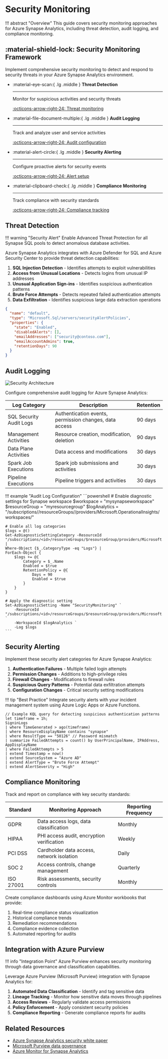# Security Monitoring

!!! abstract "Overview"
    This guide covers security monitoring approaches for Azure Synapse Analytics, including threat detection, audit logging, and compliance monitoring.

## :material-shield-lock: Security Monitoring Framework

Implement comprehensive security monitoring to detect and respond to security threats in your Azure Synapse Analytics environment.

<div class="grid cards" markdown>

- :material-eye-scan:{ .lg .middle } __Threat Detection__

    ---
    
    Monitor for suspicious activities and security threats
    
    [:octicons-arrow-right-24: Threat monitoring](#threat-detection)

- :material-file-document-multiple:{ .lg .middle } __Audit Logging__

    ---
    
    Track and analyze user and service activities
    
    [:octicons-arrow-right-24: Audit configuration](#audit-logging)

- :material-alert-circle:{ .lg .middle } __Security Alerting__

    ---
    
    Configure proactive alerts for security events
    
    [:octicons-arrow-right-24: Alert setup](#security-alerting)

- :material-clipboard-check:{ .lg .middle } __Compliance Monitoring__

    ---
    
    Track compliance with security standards
    
    [:octicons-arrow-right-24: Compliance tracking](#compliance-monitoring)

</div>

## Threat Detection

!!! warning "Security Alert"
    Enable Advanced Threat Protection for all Synapse SQL pools to detect anomalous database activities.

Azure Synapse Analytics integrates with Azure Defender for SQL and Azure Security Center to provide threat detection capabilities:

1. **SQL Injection Detection** - Identifies attempts to exploit vulnerabilities
2. **Access from Unusual Locations** - Detects logins from unusual IP addresses
3. **Unusual Application Sign-ins** - Identifies suspicious authentication patterns
4. **Brute Force Attempts** - Detects repeated failed authentication attempts
5. **Data Exfiltration** - Identifies suspicious large data extraction operations

```json
{
  "name": "default",
  "type": "Microsoft.Sql/servers/securityAlertPolicies",
  "properties": {
    "state": "Enabled",
    "disabledAlerts": [],
    "emailAddresses": ["security@contoso.com"],
    "emailAccountAdmins": true,
    "retentionDays": 90
  }
}
```

## Audit Logging

![Security Architecture](../images/synapse-security-architecture.png)

Configure comprehensive audit logging for Azure Synapse Analytics:

| Log Category | Description | Retention | 
|-------------|-------------|-----------|
| SQL Security Audit Logs | Authentication events, permission changes, data access | 90 days |
| Management Activities | Resource creation, modification, deletion | 90 days |
| Data Plane Activities | Data access and modifications | 30 days |
| Spark Job Executions | Spark job submissions and activities | 30 days |
| Pipeline Executions | Pipeline triggers and activities | 30 days |

!!! example "Audit Log Configuration"
    ```powershell
    # Enable diagnostic settings for Synapse workspace
    $workspace = "mysynapseworkspace"
    $resourceGroup = "myresourcegroup"
    $logAnalytics = "/subscriptions/<id>/resourceGroups/<rg>/providers/Microsoft.OperationalInsights/workspaces/<workspace>"
    
    # Enable all log categories
    $logs = @()
    Get-AzDiagnosticSettingCategory -ResourceId "/subscriptions/<id>/resourceGroups/$resourceGroup/providers/Microsoft.Synapse/workspaces/$workspace" | 
    Where-Object {$_.CategoryType -eq "Logs"} | 
    ForEach-Object {
        $logs += @{
            Category = $_.Name
            Enabled = $true
            RetentionPolicy = @{
                Days = 90
                Enabled = $true
            }
        }
    }
    
    # Apply the diagnostic setting
    Set-AzDiagnosticSetting -Name "SecurityMonitoring" `
        -ResourceId "/subscriptions/<id>/resourceGroups/$resourceGroup/providers/Microsoft.Synapse/workspaces/$workspace" `
        -WorkspaceId $logAnalytics `
        -Log $logs
    ```

## Security Alerting

Implement these security alert categories for Azure Synapse Analytics:

1. **Authentication Failures** - Multiple failed login attempts
2. **Permission Changes** - Additions to high-privilege roles
3. **Firewall Changes** - Modifications to firewall rules
4. **Suspicious Query Patterns** - Potential data exfiltration attempts
5. **Configuration Changes** - Critical security setting modifications

!!! tip "Best Practice"
    Integrate security alerts with your incident management system using Azure Logic Apps or Azure Functions.

```kusto
// Example KQL query for detecting suspicious authentication patterns
let timeframe = 1h;
SigninLogs
| where TimeGenerated > ago(timeframe)
| where ResourceDisplayName contains "synapse"
| where ResultType == "50126" // Password mismatch
| summarize FailedAttempts = count() by UserPrincipalName, IPAddress, AppDisplayName
| where FailedAttempts > 5
| extend Timestamp = now()
| extend SourceSystem = "Azure AD"
| extend AlertType = "Brute Force Attempt"
| extend AlertSeverity = "High"
```

## Compliance Monitoring

Track and report on compliance with key security standards:

| Standard | Monitoring Approach | Reporting Frequency |
|----------|---------------------|---------------------|
| GDPR | Data access logs, data classification | Monthly |
| HIPAA | PHI access audit, encryption verification | Weekly |
| PCI DSS | Cardholder data access, network isolation | Daily |
| SOC 2 | Access controls, change management | Quarterly |
| ISO 27001 | Risk assessments, security controls | Monthly |

Create compliance dashboards using Azure Monitor workbooks that provide:

1. Real-time compliance status visualization
2. Historical compliance trends
3. Remediation recommendations
4. Compliance evidence collection
5. Automated reporting for audits

## Integration with Azure Purview

!!! info "Integration Point"
    Azure Purview enhances security monitoring through data governance and classification capabilities.

Leverage Azure Purview (Microsoft Purview) integration with Synapse Analytics for:

1. **Automated Data Classification** - Identify and tag sensitive data
2. **Lineage Tracking** - Monitor how sensitive data moves through pipelines
3. **Access Reviews** - Regularly validate access permissions
4. **Policy Enforcement** - Apply consistent security policies
5. **Compliance Reporting** - Generate compliance reports for audits

## Related Resources

- [Azure Synapse Analytics security white paper](https://learn.microsoft.com/en-us/azure/synapse-analytics/guidance/security-white-paper-introduction)
- [Microsoft Purview data governance](https://learn.microsoft.com/en-us/purview/purview)
- [Azure Monitor for Synapse Analytics](https://learn.microsoft.com/en-us/azure/synapse-analytics/monitoring/monitor-azure-synapse-analytics-using-azure-monitor)
